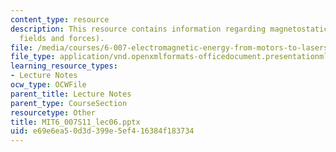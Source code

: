 ```yaml
---
content_type: resource
description: This resource contains information regarding magnetostatics (magnetic
  fields and forces).
file: /media/courses/6-007-electromagnetic-energy-from-motors-to-lasers-spring-2011/e69e6ea50d3d399e5ef416384f183734_MIT6_007S11_lec06.pptx
file_type: application/vnd.openxmlformats-officedocument.presentationml.presentation
learning_resource_types:
- Lecture Notes
ocw_type: OCWFile
parent_title: Lecture Notes
parent_type: CourseSection
resourcetype: Other
title: MIT6_007S11_lec06.pptx
uid: e69e6ea5-0d3d-399e-5ef4-16384f183734
---
```

